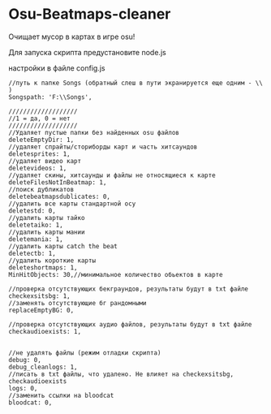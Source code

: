 # Osu-Beatmaps-cleaner
Очищает мусор в картах в игре osu!

Для запуска скрипта предустановите node.js

настройки в файле config.js

	//путь к папке Songs (обратный слеш в пути экранируется еще одним - \\ )
	Songspath: 'F:\\Songs',

	///////////////////
	//1 = да, 0 = нет
	///////////////////
	//Удаляет пустые папки без найденных osu файлов
	deleteEmptyDir: 1,
	//удаляет спрайты/сториборды карт и часть хитсаундов
	deletesprites: 1,
	//удаляет видео карт
	deletevideos: 1,
	//удаляет скины, хитсаунды и файлы не относящиеся к карте
	deleteFilesNotInBeatmap: 1,
	//поиск дубликатов
	deletebeatmapsdublicates: 0,
	//удалить все карты стандартной осу
	deletestd: 0,
	//удалить карты тайко
	deletetaiko: 1,
	//удалить карты мании
	deletemania: 1,
	//удалить карты catch the beat
	deletectb: 1,
	//удалить короткие карты
	deleteshortmaps: 1,
	MinHitObjects: 30,//минимальное количество обьектов в карте

	//проверка отсутствующих бекграундов, результаты будут в txt файле
	checkexsitsbg: 1,
	//заменять отсутствующие бг рандомными
	replaceEmptyBG: 0,

	//проверка отсутствующих аудио файлов, результаты будут в txt файле
	checkaudioexists: 1,
	

	//не удалять файлы (режим отладки скрипта)
	debug: 0,
	debug_cleanlogs: 1,
	//писать в txt файлы, что удалено. Не влияет на checkexsitsbg, checkaudioexists
	logs: 0,
	//заменить ссылки на bloodcat
	bloodcat: 0,
